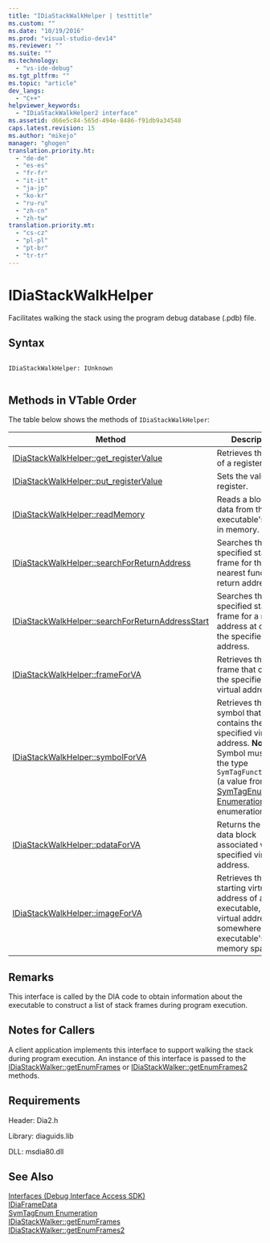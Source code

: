 ```yaml
---
title: "IDiaStackWalkHelper | testtitle"
ms.custom: ""
ms.date: "10/19/2016"
ms.prod: "visual-studio-dev14"
ms.reviewer: ""
ms.suite: ""
ms.technology: 
  - "vs-ide-debug"
ms.tgt_pltfrm: ""
ms.topic: "article"
dev_langs: 
  - "C++"
helpviewer_keywords: 
  - "IDiaStackWalkHelper2 interface"
ms.assetid: d66e5c84-565d-494e-8486-f91db9a34548
caps.latest.revision: 15
ms.author: "mikejo"
manager: "ghogen"
translation.priority.ht: 
  - "de-de"
  - "es-es"
  - "fr-fr"
  - "it-it"
  - "ja-jp"
  - "ko-kr"
  - "ru-ru"
  - "zh-cn"
  - "zh-tw"
translation.priority.mt: 
  - "cs-cz"
  - "pl-pl"
  - "pt-br"
  - "tr-tr"
---
```

# IDiaStackWalkHelper
Facilitates walking the stack using the program debug database (.pdb) file.  
  
## Syntax  
  
```  
  
IDiaStackWalkHelper: IUnknown  
  
```  
  
## Methods in VTable Order  
 The table below shows the methods of `IDiaStackWalkHelper`:  
  
|Method|Description|  
|------------|-----------------|  
|[IDiaStackWalkHelper::get_registerValue](../debug-interface-access/idiastackwalkhelper--get_registervalue.md)|Retrieves the value of a register.|  
|[IDiaStackWalkHelper::put_registerValue](../debug-interface-access/idiastackwalkhelper--put_registervalue.md)|Sets the value of a register.|  
|[IDiaStackWalkHelper::readMemory](../debug-interface-access/idiastackwalkhelper--readmemory.md)|Reads a block of data from the executable's image in memory.|  
|[IDiaStackWalkHelper::searchForReturnAddress](../debug-interface-access/idiastackwalkhelper--searchforreturnaddress.md)|Searches the specified stack frame for the nearest function return address.|  
|[IDiaStackWalkHelper::searchForReturnAddressStart](../debug-interface-access/idiastackwalkhelper--searchforreturnaddressstart.md)|Searches the specified stack frame for a return address at or near the specified stack address.|  
|[IDiaStackWalkHelper::frameForVA](../debug-interface-access/idiastackwalkhelper--frameforva.md)|Retrieves the stack frame that contains the specified virtual address.|  
|[IDiaStackWalkHelper::symbolForVA](../debug-interface-access/idiastackwalkhelper--symbolforva.md)|Retrieves the symbol that contains the specified virtual address. **Note:**  Symbol must have the type `SymTagFunctionType` (a value from the [SymTagEnum Enumeration](../debug-interface-access/symtagenum.md) enumeration).|  
|[IDiaStackWalkHelper::pdataForVA](../debug-interface-access/idiastackwalkhelper--pdataforva.md)|Returns the PDATA data block  associated with the specified virtual address.|  
|[IDiaStackWalkHelper::imageForVA](../debug-interface-access/idiastackwalkhelper--imageforva.md)|Retrieves the starting virtual address of an executable, given a virtual address somewhere in the executable's memory space.|  
  
## Remarks  
 This interface is called by the DIA code to obtain information about the executable to construct a list of stack frames during program execution.  
  
## Notes for Callers  
 A client application implements this interface to support walking the stack during program execution. An instance of this interface is passed to the [IDiaStackWalker::getEnumFrames](../debug-interface-access/idiastackwalker--getenumframes.md) or [IDiaStackWalker::getEnumFrames2](../debug-interface-access/idiastackwalker--getenumframes2.md) methods.  
  
## Requirements  
 Header: Dia2.h  
  
 Library: diaguids.lib  
  
 DLL: msdia80.dll  
  
## See Also  
 [Interfaces (Debug Interface Access SDK)](../debug-interface-access/interfaces--debug-interface-access-sdk-.md)   
 [IDiaFrameData](../debug-interface-access/idiaframedata.md)   
 [SymTagEnum Enumeration](../debug-interface-access/symtagenum.md)   
 [IDiaStackWalker::getEnumFrames](../debug-interface-access/idiastackwalker--getenumframes.md)   
 [IDiaStackWalker::getEnumFrames2](../debug-interface-access/idiastackwalker--getenumframes2.md)